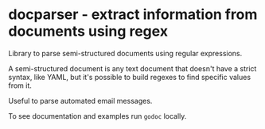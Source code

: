 # docparser - extract information from documents using regex

Library to parse semi-structured documents using regular expressions.

A semi-structured document is any text document that doesn't have a strict
syntax, like YAML, but it's possible to build regexes to find specific values
from it.

Useful to parse automated email messages.

To see documentation and examples run `godoc` locally.
